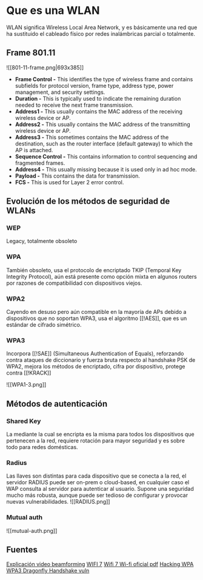 # Que es una WLAN
WLAN significa Wireless Local Area Network, y es básicamente una red que ha sustituido el cableado físico por redes inalámbricas parcial o totalmente.

## Frame 801.11
![[801-11-frame.png|693x385]]

- **Frame Control -** This identifies the type of wireless frame and contains subfields for protocol version, frame type, address type, power management, and security settings.
- **Duration -** This is typically used to indicate the remaining duration needed to receive the next frame transmission.
- **Address1 -** This usually contains the MAC address of the receiving wireless device or AP.
- **Address2 -** This usually contains the MAC address of the transmitting wireless device or AP.
- **Address3 -** This sometimes contains the MAC address of the destination, such as the router interface (default gateway) to which the AP is attached.
- **Sequence Control -** This contains information to control sequencing and fragmented frames.
- **Address4 -** This usually missing because it is used only in ad hoc mode.
- **Payload -** This contains the data for transmission.
- **FCS -** This is used for Layer 2 error control.

## Evolución de los métodos de seguridad de WLANs
### WEP
Legacy, totalmente obsoleto
### WPA
También obsoleto, usa el protocolo de encriptado TKIP (Temporal Key Integrity Protocol), aún está presente como opción mixta en algunos routers por razones de compatibilidad con dispositivos viejos.
### WPA2
Cayendo en desuso pero aún compatible en la mayoría de APs debido a dispositivos que no soportan WPA3, usa el algoritmo [[!AES]], que es un estándar de cifrado simétrico.
### WPA3
Incorpora [[!SAE]] (Simultaneous Authentication of Equals), reforzando contra ataques de diccionario y fuerza bruta respecto al handshake PSK de WPA2, mejora los métodos de encriptado, cifra por dispositivo, protege contra [[!KRACK]]

![[WPA1-3.png]]

## Métodos de autenticación
### Shared Key
La mediante la cual se encripta es la misma para todos los dispositivos que pertenecen a la red, requiere rotación para mayor seguridad y es sobre todo para redes domésticas.
### Radius
Las llaves son distintas para cada dispositivo que se conecta a la red, el servidor RADIUS puede ser on-prem o cloud-based, en cualquier caso el WAP consulta al servidor para autenticar al usuario.
Supone una seguridad mucho más robusta, aunque puede ser tedioso de configurar y provocar nuevas vulnerabilidades.
![[RADIUS.png]]

### Mutual auth

![[mutual-auth.png]]

## Fuentes
[Explicación video beamforming](https://youtu.be/UoVxAKkPys0)
[WIFI 7](https://youtu.be/gVBEcvMHKr0?list=PL65_wYSEg5HdSq1pSZxQmz7SoNE48vOgR)
[Wifi 7 Wi-fi oficial pdf](https://www.wi-fi.org/system/files/Wi-Fi_CERTIFIED_7_Highlights_202401_0.pdf)
[Hacking WPA](https://youtu.be/44I1wfgGT80?list=PL65_wYSEg5HdSq1pSZxQmz7SoNE48vOgR)
[WPA3 Dragonfly Handshake vuln](https://wpa3.mathyvanhoef.com/)